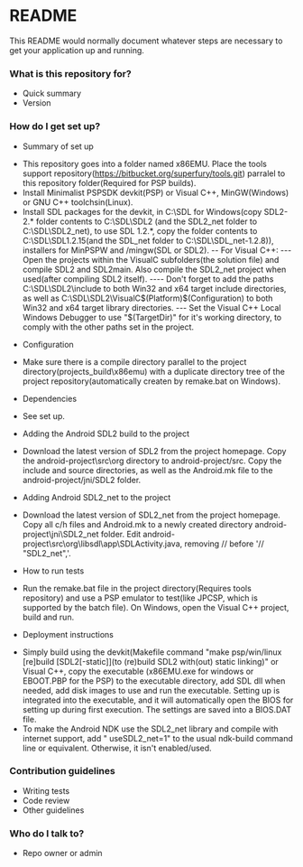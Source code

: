 # README #

This README would normally document whatever steps are necessary to get your application up and running.

### What is this repository for? ###

* Quick summary
* Version

### How do I get set up? ###

* Summary of set up
- This repository goes into a folder named x86EMU. Place the tools support repository(https://bitbucket.org/superfury/tools.git) parralel to this repository folder(Required for PSP builds).
- Install Minimalist PSPSDK devkit(PSP) or Visual C++, MinGW(Windows) or GNU C++ toolchsin(Linux).
- Install SDL packages for the devkit, in C:\SDL for Windows(copy SDL2-2.* folder contents to C:\SDL\SDL2 (and the SDL2_net folder to C:\SDL\SDL2_net), to use SDL 1.2.*, copy the folder contents to C:\SDL\SDL1.2.15(and the SDL_net folder to C:\SDL\SDL_net-1.2.8)), installers for MinPSPW and /mingw(SDL or SDL2).
-- For Visual C++:
--- Open the projects within the VisualC subfolders(the solution file) and compile SDL2 and SDL2main. Also compile the SDL2_net project when used(after compiling SDL2 itself).
---- Don't forget to add the paths C:\SDL\SDL2\include to both Win32 and x64 target include directories, as well as C:\SDL\SDL2\VisualC\$(Platform)\$(Configuration) to both Win32 and x64 target library directories.
--- Set the Visual C++ Local Windows Debugger to use "$(TargetDir)" for it's working directory, to comply with the other paths set in the project.

* Configuration
- Make sure there is a compile directory parallel to the project directory(projects_build\x86emu) with a duplicate directory tree of the project repository(automatically createn by remake.bat on Windows).
* Dependencies
- See set up.
* Adding the Android SDL2 build to the project
- Download the latest version of SDL2 from the project homepage. Copy the android-project\src\org directory to android-project/src. Copy the include and source directories, as well as the Android.mk file to the android-project/jni/SDL2 folder.
* Adding Android SDL2_net to the project
- Download the latest version of SDL2_net from the project homepage. Copy all c/h files and Android.mk to a newly created directory android-project\jni\SDL2_net folder. Edit android-project\src\org\libsdl\app\SDLActivity.java, removing // before '// "SDL2_net",'.
* How to run tests
- Run the remake.bat file in the project directory(Requires tools repository) and use a PSP emulator to test(like JPCSP, which is supported by the batch file). On Windows, open the Visual C++ project, build and run.
* Deployment instructions
- Simply build using the devkit(Makefile command "make psp/win/linux [re]build [SDL2[-static]](to (re)build SDL2 with(out) static linking)" or Visual C++, copy the executable (x86EMU.exe for windows or EBOOT.PBP for the PSP) to the executable directory, add SDL dll when needed, add disk images to use and run the executable. Setting up is integrated into the executable, and it will automatically open the BIOS for setting up during first execution. The settings are saved into a BIOS.DAT file.
- To make the Android NDK use the SDL2_net library and compile with internet support, add " useSDL2_net=1" to the usual ndk-build command line or equivalent. Otherwise, it isn't enabled/used.

### Contribution guidelines ###

* Writing tests
* Code review
* Other guidelines

### Who do I talk to? ###

* Repo owner or admin